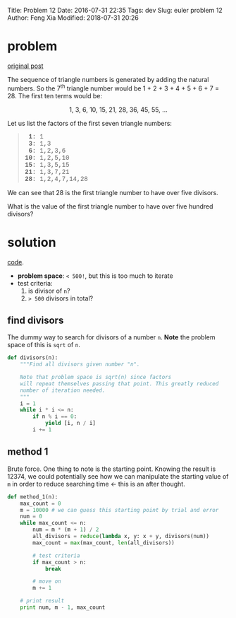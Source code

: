 Title: Problem 12
Date: 2016-07-31 22:35
Tags: dev
Slug: euler problem 12
Author: Feng Xia
Modified: 2018-07-31 20:26


# problem

[original post][1]

<div class="problem_content" role="problem">
<p>The sequence of triangle numbers is generated by adding the natural numbers. So the 7<sup>th</sup> triangle number would be 1 + 2 + 3 + 4 + 5 + 6 + 7 = 28. The first ten terms would be:</p>
<p style="text-align:center;">1, 3, 6, 10, 15, 21, 28, 36, 45, 55, ...</p>
<p>Let us list the factors of the first seven triangle numbers:</p>
<blockquote style="font-family:'courier new';"><b>&nbsp;1</b>: 1<br><b>&nbsp;3</b>: 1,3<br><b>&nbsp;6</b>: 1,2,3,6<br><b>10</b>: 1,2,5,10<br><b>15</b>: 1,3,5,15<br><b>21</b>: 1,3,7,21<br><b>28</b>: 1,2,4,7,14,28</blockquote>
<p>We can see that 28 is the first triangle number to have over five divisors.</p>
<p>What is the value of the first triangle number to have over five hundred divisors?</p>
</div>


# solution

[code][2].

* **problem space**: `< 500!`, but this is too much to iterate
* test criteria:
    1. is divisor of `n`?
    2. `> 500` divisors in total?

## find divisors

The dummy way to search for divisors of a number `n`. **Note** the
problem space of this is `sqrt` of `n`.

```python
def divisors(n):
    """Find all divisors given number "n".

    Note that problem space is sqrt(n) since factors
    will repeat themselves passing that point. This greatly reduced
    number of iteration needed.
    """
    i = 1
    while i * i <= n:
        if n % i == 0:
            yield [i, n / i]
        i += 1
```

## method 1

Brute force. One thing to note is the starting point. Knowing the
result is 12374, we could potentially see how we can manipulate the
starting value of `m` in order to reduce searching time &larr; this
is an after thought.

```python
def method_1(n):
    max_count = 0
    m = 10000 # we can guess this starting point by trial and error
    num = 0
    while max_count <= n:
        num = m * (m + 1) / 2
        all_divisors = reduce(lambda x, y: x + y, divisors(num))
        max_count = max(max_count, len(all_divisors))

        # test criteria
        if max_count > n:
            break

        # move on
        m += 1

    # print result
    print num, m - 1, max_count
```

[1]: https://projecteuler.net/problem=12
[2]: {filename}/downloads/euler/p12.py

